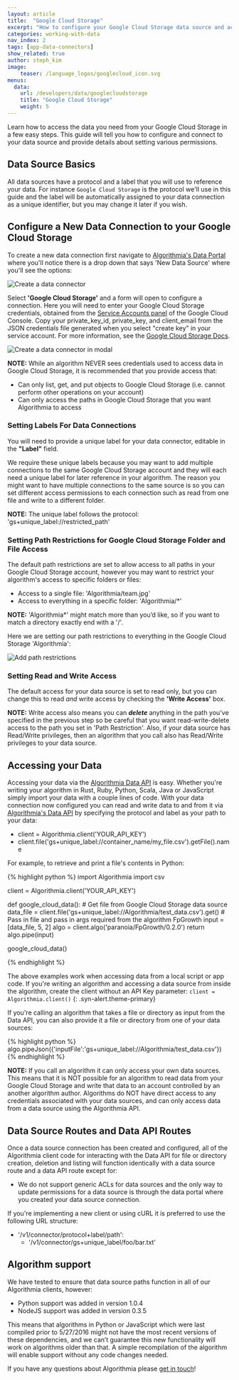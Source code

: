 ```yaml
---
layout: article
title:  "Google Cloud Storage"
excerpt: "How to configure your Google Cloud Storage data source and access your data via the Algorithmia Data API."
categories: working-with-data
nav_index: 2
tags: [app-data-connectors]
show_related: true
author: steph_kim
image:
    teaser: /language_logos/googlecloud_icon.svg
menus:
  data:
    url: /developers/data/googlecloudstorage
    title: "Google Cloud Storage"
    weight: 5
---
```


Learn how to access the data you need from your Google Cloud Storage in a few easy steps. This guide will tell you how to configure and connect to your data source and provide details about setting various permissions.

## Data Source Basics
All data sources have a protocol and a label that you will use to reference your data. For instance `Google Cloud Storage` is the protocol we'll use in this guide and the label will be automatically assigned to your data connection as a unique identifier, but you may change it later if you wish.

## Configure a New Data Connection to your Google Cloud Storage
To create a new data connection first navigate to <a href="{{site.baseurl}}/data">Algorithmia's Data Portal</a> where you'll notice there is a drop down that says 'New Data Source' where you'll see the options:

<images-section>
  <image-popout>
    <img src="{{site.cdnurl}}{{site.baseurl}}/images/post_images/data_connectors/create_data_connector.png" alt="Create a data connector" class="syn-image-responsive">
  </image-popout>
</images-section>

Select **'Google Cloud Storage'** and a form will open to configure a connection. Here you will need to enter your Google Cloud Storage credentials, obtained from the [Service Accounts panel](https://console.cloud.google.com/iam-admin/serviceaccounts) of the Google Cloud Console. Copy your private_key_id, private_key, and client_email from the JSON credentials file generated when you select "create key" in your service account.  For more information, see the <a href="https://cloud.google.com/iam/docs/understanding-service-accounts#managing_service_account_keys ">Google Cloud Storage Docs</a>.

<images-section>
  <image-popout>
    <img src="{{site.cdnurl}}{{site.baseurl}}/images/post_images/data_connectors/google_cloud_connector.png" alt="Create a data connector in modal" class="syn-image-responsive">
  </image-popout>
</images-section>

**NOTE:** While an algorithm NEVER sees credentials used to access data in Google Cloud Storage, it is recommended that you provide access that:

<div class="syn-body-1" markdown="1">

- Can only list, get, and put objects to Google Cloud Storage (i.e. cannot perform other operations on your account)
- Can only access the paths in Google Cloud Storage that you want Algorithmia to access

</div>

### Setting Labels For Data Connections
You will need to provide a unique label for your data connector, editable in the **"Label"** field.

We require these unique labels because you may want to add multiple connections to the same Google Cloud Storage account and they will each need a unique label for later reference in your algorithm. The reason you might want to have multiple connections to the same source is so you can set different access permissions to each connection such as read from one file and write to a different folder.

**NOTE:** The unique label follows the protocol: 'gs+unique_label://restricted_path'

### Setting Path Restrictions for Google Cloud Storage Folder and File Access
The default path restrictions are set to allow access to all paths in your Google Cloud Storage account, however you may want to restrict your algorithm's access to specific folders or files:

<div class="syn-body-1" markdown="1">

- Access to a single file: 'Algorithmia/team.jpg'
- Access to everything in a specific folder: 'Algorithmia/*'

</div>

**NOTE:** 'Algorithmia*' might match more than you’d like, so if you want to match a directory exactly end with a '/'.

Here we are setting our path restrictions to everything in the Google Cloud Storage 'Algorithmia':

<images-section>
  <image-popout>
    <img src="{{site.cdnurl}}{{site.baseurl}}/images/post_images/data_connectors/google_cloud_restricted_paths.png" alt="Add path restrictions" class="syn-image-responsive">
  </image-popout>
</images-section>

### Setting Read and Write Access
The default access for your data source is set to read only, but you can change this to read *and* write access by checking the **'Write Access'** box.

**NOTE:** Write access also means you can ***delete*** anything in the path you've specified in the previous step so be careful that you want read-write-delete access to the path you set in 'Path Restriction'. Also, if your data source has Read/Write privileges, then an algorithm that you call also has Read/Write privileges to your data source.

## Accessing your Data
Accessing your data via the <a href="http://docs.algorithmia.com/#data-api-specification">Algorithmia Data API</a> is easy. Whether you're writing your algorithm in Rust, Ruby, Python, Scala, Java or JavaScript simply import your data with a couple lines of code. With your data connection now configured you can read and write data to and from it via <a href="http://docs.algorithmia.com/#data-api-specification">Algorithmia's Data API</a> by specifying the protocol and label as your path to your data:

<div class="syn-body-1" markdown="1">

- client = Algorithmia.client('YOUR_API_KEY')
- client.file('gs+unique_label://container_name/my_file.csv').getFile().name

</div>

For example, to retrieve and print a file's contents in Python:

{% highlight python %}
import Algorithmia
import csv

client = Algorithmia.client('YOUR_API_KEY')

def google_cloud_data():
    # Get file from Google Cloud Storage data source
    data_file = client.file('gs+unique_label://Algorithmia/test_data.csv').get()
    # Pass in file and pass in args required from the algorithm FpGrowth
    input = [data_file, 5, 2]
    algo = client.algo('paranoia/FpGrowth/0.2.0')
    return algo.pipe(input)

google_cloud_data()

{% endhighlight %}

<div markdown="1">

The above examples work when accessing data from a local script or app code. If you're writing an algorithm and accessing a data source from inside the algorithm, create the client without an API Key parameter: `client = Algorithmia.client()`
{: .syn-alert.theme-primary}

</div>

If you're calling an algorithm that takes a file or directory as input from the Data API, you can also provide it a file or directory from one of your data sources:

{% highlight python %}
algo.pipeJson({'inputFile':'gs+unique_label://Algorithmia/test_data.csv'})
{% endhighlight %}

**NOTE:** If you call an algorithm it can only access your own data sources. This means that it is NOT possible for an algorithm to read data from your Google Cloud Storage and write that data to an account controlled by an another algorithm author. Algorithms do NOT have direct access to any credentials associated with your data sources, and can only access data from a data source using the Algorithmia API.

## Data Source Routes and Data API Routes

Once a data source connection has been created and configured, all of the Algorithmia client code for interacting with the Data API for file or directory creation, deletion and listing will function identically with a data source route and a data API route except for:

<div class="syn-body-1" markdown="1">

- We do not support generic ACLs for data sources and the only way to update permissions for a data source is through the data portal where you created your data source connection.

</div>

If you're implementing a new client or using cURL it is preferred to use the following URL structure:

<div class="syn-body-1" markdown="1">

- '/v1/connector/protocol+label/path':
    - '/v1/connector/gs+unique_label/foo/bar.txt'

</div>

## Algorithm support
We have tested to ensure that data source paths function in all of our Algorithmia clients, however:

<div class="syn-body-1" markdown="1">

- Python support was added in version 1.0.4
- NodeJS support was added in version 0.3.5

</div>

This means that algorithms in Python or JavaScript which were last compiled prior to 5/27/2016 might not have the most recent versions of these dependencies, and we can’t guarantee this new functionality will work on algorithms older than that. A simple recompilation of the algorithm will enable support without any code changes needed.

If you have any questions about Algorithmia please <a href="mailto:support@algorithmia.com">get in touch</a>!
